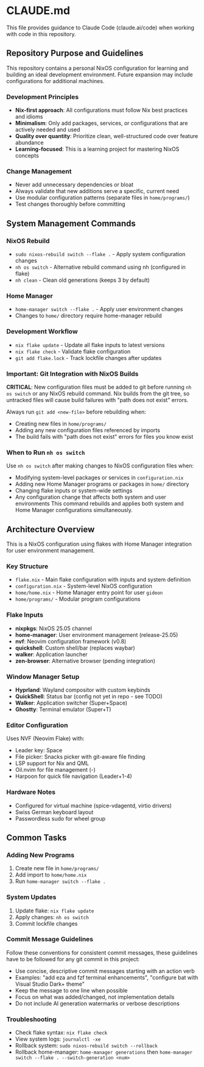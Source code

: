 # CLAUDE.md

This file provides guidance to Claude Code (claude.ai/code) when working with code in this repository.

## Repository Purpose and Guidelines

This repository contains a personal NixOS configuration for learning and building an ideal development environment. Future expansion may include configurations for additional machines.

### Development Principles
- **Nix-first approach**: All configurations must follow Nix best practices and idioms
- **Minimalism**: Only add packages, services, or configurations that are actively needed and used
- **Quality over quantity**: Prioritize clean, well-structured code over feature abundance
- **Learning-focused**: This is a learning project for mastering NixOS concepts

### Change Management
- Never add unnecessary dependencies or bloat
- Always validate that new additions serve a specific, current need
- Use modular configuration patterns (separate files in `home/programs/`)
- Test changes thoroughly before committing

## System Management Commands

### NixOS Rebuild
- `sudo nixos-rebuild switch --flake .` - Apply system configuration changes
- `nh os switch` - Alternative rebuild command using nh (configured in flake)
- `nh clean` - Clean old generations (keeps 3 by default)

### Home Manager
- `home-manager switch --flake .` - Apply user environment changes
- Changes to `home/` directory require home-manager rebuild

### Development Workflow
- `nix flake update` - Update all flake inputs to latest versions
- `nix flake check` - Validate flake configuration
- `git add flake.lock` - Track lockfile changes after updates

### Important: Git Integration with NixOS Builds
**CRITICAL**: New configuration files must be added to git before running `nh os switch` or any NixOS rebuild command. Nix builds from the git tree, so untracked files will cause build failures with "path does not exist" errors.

Always run `git add <new-file>` before rebuilding when:
- Creating new files in `home/programs/`
- Adding any new configuration files referenced by imports
- The build fails with "path does not exist" errors for files you know exist

### When to Run `nh os switch`
Use `nh os switch` after making changes to NixOS configuration files when:
- Modifying system-level packages or services in `configuration.nix`
- Adding new Home Manager programs or packages in `home/` directory  
- Changing flake inputs or system-wide settings
- Any configuration change that affects both system and user environments
This command rebuilds and applies both system and Home Manager configurations simultaneously.

## Architecture Overview

This is a NixOS configuration using flakes with Home Manager integration for user environment management.

### Key Structure
- `flake.nix` - Main flake configuration with inputs and system definition
- `configuration.nix` - System-level NixOS configuration
- `home/home.nix` - Home Manager entry point for user `gideon`
- `home/programs/` - Modular program configurations

### Flake Inputs
- **nixpkgs**: NixOS 25.05 channel
- **home-manager**: User environment management (release-25.05)
- **nvf**: Neovim configuration framework (v0.8)
- **quickshell**: Custom shell/bar (replaces waybar)
- **walker**: Application launcher
- **zen-browser**: Alternative browser (pending integration)

### Window Manager Setup
- **Hyprland**: Wayland compositor with custom keybinds
- **QuickShell**: Status bar (config not yet in repo - see TODO)
- **Walker**: Application switcher (Super+Space)
- **Ghostty**: Terminal emulator (Super+T)

### Editor Configuration
Uses NVF (Neovim Flake) with:
- Leader key: Space
- File picker: Snacks picker with git-aware file finding
- LSP support for Nix and QML
- Oil.nvim for file management (-)
- Harpoon for quick file navigation (Leader+1-4)

### Hardware Notes
- Configured for virtual machine (spice-vdagentd, virtio drivers)
- Swiss German keyboard layout
- Passwordless sudo for wheel group

## Common Tasks

### Adding New Programs
1. Create new file in `home/programs/`
2. Add import to `home/home.nix`
3. Run `home-manager switch --flake .`

### System Updates
1. Update flake: `nix flake update`
2. Apply changes: `nh os switch`
3. Commit lockfile changes

### Commit Message Guidelines
Follow these conventions for consistent commit messages, these guidelines have
to be followed for any git commit in this project:
- Use concise, descriptive commit messages starting with an action verb
- Examples: "add eza and fzf terminal enhancements", "configure bat with Visual Studio Dark+ theme"
- Keep the message to one line when possible
- Focus on what was added/changed, not implementation details
- Do not include AI generation watermarks or verbose descriptions

### Troubleshooting
- Check flake syntax: `nix flake check`
- View system logs: `journalctl -xe`
- Rollback system: `sudo nixos-rebuild switch --rollback`
- Rollback home-manager: `home-manager generations` then `home-manager switch --flake . --switch-generation <num>`

